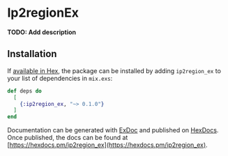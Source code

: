 # Ip2regionEx

**TODO: Add description**

## Installation

If [available in Hex](https://hex.pm/docs/publish), the package can be installed
by adding `ip2region_ex` to your list of dependencies in `mix.exs`:

```elixir
def deps do
  [
    {:ip2region_ex, "~> 0.1.0"}
  ]
end
```

Documentation can be generated with [ExDoc](https://github.com/elixir-lang/ex_doc)
and published on [HexDocs](https://hexdocs.pm). Once published, the docs can
be found at [https://hexdocs.pm/ip2region_ex](https://hexdocs.pm/ip2region_ex).

